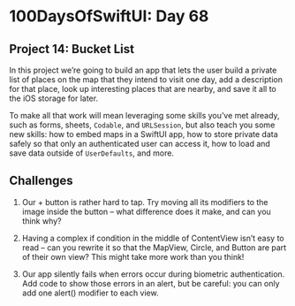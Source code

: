 # 100DaysOfSwiftUI: Day 68

## Project 14: Bucket List

In this project we’re going to build an app that lets the user build a private list of places on the map that they intend to visit one day, add a description for that place, look up interesting places that are nearby, and save it all to the iOS storage for later.

To make all that work will mean leveraging some skills you’ve met already, such as forms, sheets, `Codable`, and `URLSession`, but also teach you some new skills: how to embed maps in a SwiftUI app, how to store private data safely so that only an authenticated user can access it, how to load and save data outside of `UserDefaults`, and more.

## Challenges
1. Our + button is rather hard to tap. Try moving all its modifiers to the image inside the button – what difference does it make, and can you think why?

2. Having a complex if condition in the middle of ContentView isn’t easy to read – can you rewrite it so that the MapView, Circle, and Button are part of their own view? This might take more work than you think!

3. Our app silently fails when errors occur during biometric authentication. Add code to show those errors in an alert, but be careful: you can only add one alert() modifier to each view.
